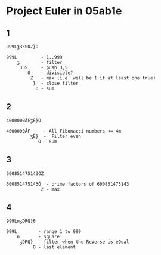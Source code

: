 # Project Euler in 05ab1e

## 1

    999Lʒ35SÖZ}O

    999L         - 1..999
        ʒ        - filter
         35S     - push 3,5
            Ö    - divisible?
             Z   - max (i.e. will be 1 if at least one true)
              }  - close filter
               O - sum

## 2

    4000000ÅFʒÈ}O
    
    4000000ÅF     - All Fibonacci numbers <= 4m
             ʒÈ}  -  Filter even
                O - Sum
    

## 3

    600851475143ÒZ 
    
    600851475143Ò  - prime factors of 600851475143
                 Z - max
## 4

    999LnʒDRQ}θ

    999L        - range 1 to 999
        n       - square
         ʒDRQ}  - filter when the Reverse is eQual
              θ - last element 
